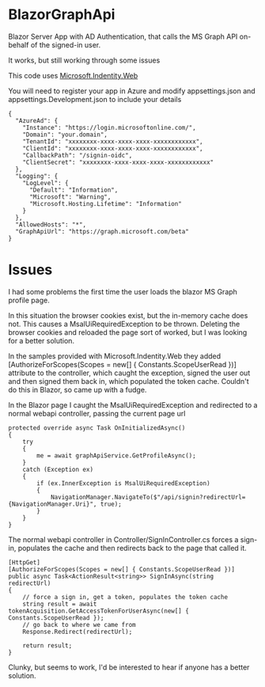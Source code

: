 # BlazorGraphApi

Blazor Server App with AD Authentication, that calls the MS Graph API on-behalf of the signed-in user.

It works, but still working through some issues

This code uses [Microsoft.Indentity.Web](https://github.com/AzureAD/microsoft-identity-web)

You will need to register your app in Azure and modify appsettings.json and appsettings.Development.json to include your details

```
{
  "AzureAd": {
    "Instance": "https://login.microsoftonline.com/",
    "Domain": "your.domain",
    "TenantId": "xxxxxxxx-xxxx-xxxx-xxxx-xxxxxxxxxxxx",
    "ClientId": "xxxxxxxx-xxxx-xxxx-xxxx-xxxxxxxxxxxx",
    "CallbackPath": "/signin-oidc",
    "ClientSecret": "xxxxxxxx-xxxx-xxxx-xxxx-xxxxxxxxxxxx"
  },
  "Logging": {
    "LogLevel": {
      "Default": "Information",
      "Microsoft": "Warning",
      "Microsoft.Hosting.Lifetime": "Information"
    }
  },
  "AllowedHosts": "*",
  "GraphApiUrl": "https://graph.microsoft.com/beta"
}
```

# Issues

I had some problems the first time the user loads the blazor MS Graph profile page.

In this situation the browser cookies exist, but the in-memory cache does not. This causes a MsalUiRequiredException to be thrown. 
Deleting the browser cookies and reloaded the page sort of worked, but I was looking for a better solution.

In the samples provided with Microsoft.Indentity.Web 
they added [AuthorizeForScopes(Scopes = new[] { Constants.ScopeUserRead })] attribute to the controller, which caught the exception,
signed the user out and then signed them back in, which populated the token cache. Couldn't do this in Blazor, so came up with a fudge.


In the Blazor page I caught the MsalUiRequiredException and redirected to a normal webapi controller, passing the current page url

```
protected override async Task OnInitializedAsync()
{
    try
    {
        me = await graphApiService.GetProfileAsync();
    }
    catch (Exception ex)
    {
        if (ex.InnerException is MsalUiRequiredException)
        {
            NavigationManager.NavigateTo($"/api/signin?redirectUrl={NavigationManager.Uri}", true);
        }
    }
}

```



The normal webapi controller in Controller/SignInController.cs forces a sign-in, populates the cache and then
redirects back to the page that called it.

```
[HttpGet]
[AuthorizeForScopes(Scopes = new[] { Constants.ScopeUserRead })]
public async Task<ActionResult<string>> SignInAsync(string redirectUrl)
{
    // force a sign in, get a token, populates the token cache
    string result = await tokenAcquisition.GetAccessTokenForUserAsync(new[] { Constants.ScopeUserRead });
    // go back to where we came from
    Response.Redirect(redirectUrl);

    return result;
}

```

Clunky, but seems to work, I'd be interested to hear if anyone has a better solution.
